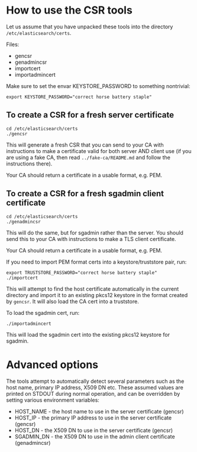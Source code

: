 How to use the CSR tools
========================

Let us assume that you have unpacked these tools into the directory
`/etc/elasticsearch/certs`.

Files:

* gencsr
* genadmincsr
* importcert
* importadmincert

Make sure to set the envar KEYSTORE_PASSWORD to something nontrivial:

```
export KEYSTORE_PASSWORD="correct horse battery staple"
```


To create a CSR for a fresh server certificate
----------------------------------------------

```
cd /etc/elasticsearch/certs
./gencsr
```

This will generate a fresh CSR that you can send to your CA with instructions
to make a certificate valid for both server AND client use (if you are using
a fake CA, then read `../fake-ca/README.md` and follow the instructions there).

Your CA should return a certificate in a usable format, e.g. PEM.


To create a CSR for a fresh sgadmin client certificate
------------------------------------------------------

```
cd /etc/elasticsearch/certs
./genadmincsr
```

This will do the same, but for sgadmin rather than the server. You should send
this to your CA with instructions to make a TLS client certificate.

Your CA should return a certificate in a usable format, e.g. PEM.

If you need to import PEM format certs into a keystore/truststore pair, run:

```
export TRUSTSTORE_PASSWORD="correct horse battery staple"
./importcert
```

This will attempt to find the host certificate automatically in the current
directory and import it to an existing pkcs12 keystore in the format created by
`gencsr`. It will also load the CA cert into a truststore.

To load the sgadmin cert, run:

```
./importadmincert
```

This will load the sgadmin cert into the existing pkcs12 keystore for sgadmin.

Advanced options
================

The tools attempt to automatically detect several parameters such as the host
name, primary IP address, X509 DN etc. These assumed values are printed on
STDOUT during normal operation, and can be overridden by setting various
environment variables:

* HOST_NAME - the host name to use in the server certificate (gencsr)
* HOST_IP   - the primary IP address to use in the server certificate (gencsr)
* HOST_DN   - the X509 DN to use in the server certificate (gencsr)
* SGADMIN_DN - the X509 DN to use in the admin client certificate (genadmincsr)

